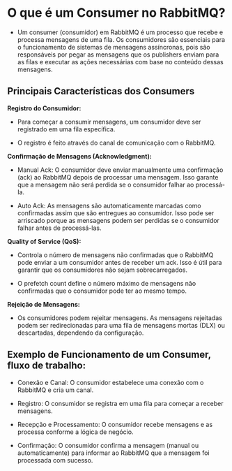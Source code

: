 # O que é um Consumer no RabbitMQ?

- Um consumer (consumidor) em RabbitMQ é um processo que recebe e processa mensagens de uma fila. Os consumidores são essenciais para o funcionamento de sistemas de mensagens assíncronas, pois são responsáveis por pegar as mensagens que os publishers enviam para as filas e executar as ações necessárias com base no conteúdo dessas mensagens.

## Principais Características dos Consumers

**Registro do Consumidor:**

- Para começar a consumir mensagens, um consumidor deve ser registrado em uma fila específica.

- O registro é feito através do canal de comunicação com o RabbitMQ.

**Confirmação de Mensagens (Acknowledgment):**

- Manual Ack: O consumidor deve enviar manualmente uma confirmação (ack) ao RabbitMQ depois de processar uma mensagem. Isso garante que a mensagem não será perdida se o consumidor falhar ao processá-la.

- Auto Ack: As mensagens são automaticamente marcadas como confirmadas assim que são entregues ao consumidor. Isso pode ser arriscado porque as mensagens podem ser perdidas se o consumidor falhar antes de processá-las.

**Quality of Service (QoS):**

- Controla o número de mensagens não confirmadas que o RabbitMQ pode enviar a um consumidor antes de receber um ack. Isso é útil para garantir que os consumidores não sejam sobrecarregados.

- O prefetch count define o número máximo de mensagens não confirmadas que o consumidor pode ter ao mesmo tempo.

**Rejeição de Mensagens:**

- Os consumidores podem rejeitar mensagens. As mensagens rejeitadas podem ser redirecionadas para uma fila de mensagens mortas (DLX) ou descartadas, dependendo da configuração.

## Exemplo de Funcionamento de um Consumer, fluxo de trabalho:

- Conexão e Canal: O consumidor estabelece uma conexão com o RabbitMQ e cria um canal.

- Registro: O consumidor se registra em uma fila para começar a receber mensagens.

- Recepção e Processamento: O consumidor recebe mensagens e as processa conforme a lógica de negócio.

- Confirmação: O consumidor confirma a mensagem (manual ou automaticamente) para informar ao RabbitMQ que a mensagem foi processada com sucesso.